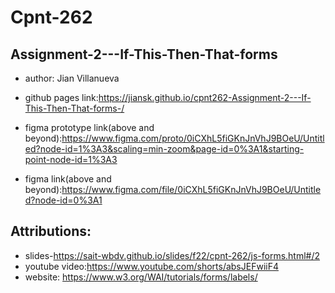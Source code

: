# Cpnt-262
## Assignment-2---If-This-Then-That-forms

- author: Jian Villanueva
- github pages link:https://jiansk.github.io/cpnt262-Assignment-2---If-This-Then-That-forms-/

- figma prototype link(above and beyond):https://www.figma.com/proto/0iCXhL5fiGKnJnVhJ9BOeU/Untitled?node-id=1%3A3&scaling=min-zoom&page-id=0%3A1&starting-point-node-id=1%3A3
- figma link(above and beyond):https://www.figma.com/file/0iCXhL5fiGKnJnVhJ9BOeU/Untitled?node-id=0%3A1

## Attributions:
- slides-https://sait-wbdv.github.io/slides/f22/cpnt-262/js-forms.html#/2
- youtube video:https://www.youtube.com/shorts/absJEFwiiF4
- website: https://www.w3.org/WAI/tutorials/forms/labels/
